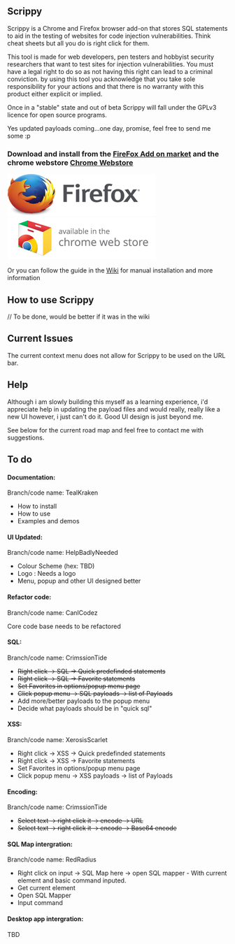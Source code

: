 ## Scrippy
Scrippy is a Chrome and Firefox browser add-on that stores SQL statements to aid in the testing of websites for code injection vulnerabilities. Think cheat sheets but all you do is right click for them.  

This tool is made for web developers, pen testers and hobbyist security researchers that want to test sites for injection vulnerabilities. You must have a legal right to do so as not having this right can lead to a criminal conviction. by using this tool you acknowledge that you take sole responsibility for your actions and that there is no warranty with this product either explicit or implied. 

Once in a "stable" state and out of beta Scrippy will fall under the GPLv3 licence for open source programs.

Yes updated payloads coming...one day, promise, feel free to send me some :p


### Download and install from the [FireFox Add on market](https://addons.mozilla.org/en-US/firefox/addon/scrippy/ "Scrippy on FireFox AMO") and the chrome webstore [Chrome Webstore](https://chrome.google.com/webstore/detail/scrippy/iihdoobgnenacmgkoghchfionpnleoea "Scrippy on Chrome Extension Store")
![Firefox](firefoxpng.png)
![Chrome](chromelogo.png)

Or you can follow the guide in the [Wiki](https://github.com/Lmnoppy/Scrippy/wiki "Scrippy Wiki") for manual installation and more information

## How to use Scrippy

// To be done, would be better if it was in the wiki

## Current Issues
The current context menu does not allow for Scrippy to be used on the URL bar.

## Help
Although i am slowly building this myself as a learning experience, i'd appreciate help in updating the payload files and would really, really like a new UI however, i just can't do it. Good UI design is just beyond me.

See below for the current road map and feel free to contact me with suggestions. 

## To do

#### Documentation:
Branch/code name: TealKraken

*   How to install
*   How to use
*   Examples and demos

#### UI Updated:
Branch/code name: HelpBadlyNeeded

*   Colour Scheme (hex: TBD)
*   Logo : Needs a logo
*   Menu, popup and other UI designed better

#### Refactor code:
Branch/code name: CanICodez

Core code base needs to be refactored 

#### SQL:
Branch/code name: CrimssionTide

*   ~~Right click -> SQL -> Quick predefinded statements~~ 
*   ~~Right click -> SQL -> Favorite statements~~ 
*   ~~Set Favorites in options/popup menu page~~
*   ~~Click popup menu -> SQL payloads -> list of Payloads~~ 
*   Add more/better payloads to the popup menu
*    Decide what payloads should be in "quick sql" 


#### XSS:
Branch/code name: XerosisScarlet

*   Right click -> XSS -> Quick predefinded statements
*    Right click -> XSS -> Favorite statements
*    Set Favorites in options/popup menu page
*    Click popup menu -> XSS payloads -> list of Payloads

#### Encoding:
Branch/code name: CrimssionTide

*   ~~Select text -> right click it -> encode -> URL~~
*   ~~Select text -> right click it -> encode -> Base64 encode~~

#### SQL Map intergration:
Branch/code name: RedRadius

*    Right click on input -> SQL Map here -> open SQL mapper - With current element and basic command inputed.
*    Get current element 
*    Open SQL Mapper
*    Input command         


#### Desktop app intergration:
TBD
